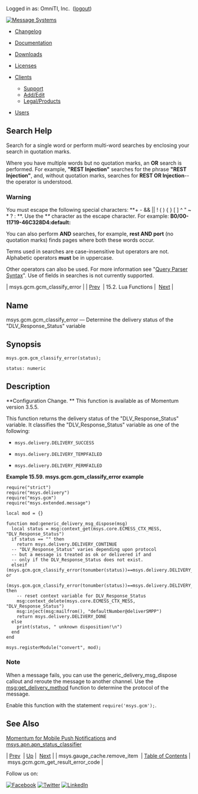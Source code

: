 Logged in as: OmniTI, Inc.  ([logout](https://support.messagesystems.com/logout.php))

[![Message Systems](https://support.messagesystems.com/images/ms-white205.png)](https://support.messagesystems.com/start.php) 

*   [Changelog](https://support.messagesystems.com/start.php?show=changelog)
*   [Documentation](https://support.messagesystems.com/docs/)
*   [Downloads](https://support.messagesystems.com/start.php)

*   [Licenses](https://support.messagesystems.com/license_summary.php)
*   <a href="">Clients</a>
    *   [Support](https://support.messagesystems.com/cs.php)
    *   [Add/Edit](https://support.messagesystems.com/edit_client.php)
    *   [Legal/Products](https://support.messagesystems.com/edit_products.php)
*   [Users](https://support.messagesystems.com/edit_customer.php)

## Search Help

Search for a single word or perform multi-word searches by enclosing your search in quotation marks.

Where you have multiple words but no quotation marks, an **OR** search is performed. For example, **"REST Injection"** searches for the phrase **"REST Injection"**, and, without quotation marks, searches for **REST OR Injection**--the operator is understood.

### Warning

You must escape the following special characters: **+ - && || ! ( ) { } [ ] ^ " ~ * ? : \**. Use the **\** character as the escape character. For example: **B0/00-11719-46C328D4\:default\:**

You can also perform **AND** searches, for example, **rest AND port** (no quotation marks) finds pages where both these words occur.

Terms used in searches are case-insensitive but operators are not. Alphabetic operators **must** be in uppercase.

Other operators can also be used. For more information see "[Query Parser Syntax](https://lucene.apache.org/core/old_versioned_docs/versions/3_0_0/queryparsersyntax.html)". Use of fields in searches is not currently supported.

| msys.gcm.gcm_classify_error |
| [Prev](lua.ref.msys.gauge_cache.remove_item.php)  | 15.2. Lua Functions |  [Next](lua.ref.msys.gcm.gcm_get_result_error_code.php) |

<a name="lua.ref.msys.gcm.gcm_classify_error"></a>
## Name

msys.gcm.gcm_classify_error — Determine the delivery status of the "DLV_Response_Status" variable

<a name="idp26732112"></a>
## Synopsis

`msys.gcm.gcm_classify_error(status);`

`status: numeric`<a name="idp26734800"></a>
## Description

**Configuration Change. ** This function is available as of Momentum version 3.5.5.

This function returns the delivery status of the "DLV_Response_Status" variable. It classifies the "DLV_Response_Status" variable as one of the following:

*   `msys.delivery.DELIVERY_SUCCESS`

*   `msys.delivery.DELIVERY_TEMPFAILED`

*   `msys.delivery.DELIVERY_PERMFAILED`

<a name="lua.ref.msys.gcm.gcm_classify_error.example"></a>

**Example 15.59. msys.gcm.gcm_classify_error example**

```
require("strict")
require("msys.delivery")
require("msys.gcm")
require("msys.extended.message")

local mod = {}

function mod:generic_delivery_msg_dispose(msg)
  local status = msg:context_get(msys.core.ECMESS_CTX_MESS, "DLV_Response_Status")
  if status == "" then
    return msys.delivery.DELIVERY_CONTINUE
  -- "DLV_Response_Status" varies depending upon protocol
  -- but a message is treated as ok or delivered if and
  -- only if the DLV_Response_Status does not exist.
  elseif (msys.gcm.gcm_classify_error(tonumber(status))==msys.delivery.DELIVERY_PERMFAILED) or
      (msys.gcm.gcm_classify_error(tonumber(status))==msys.delivery.DELIVERY_TEMPFAILED) then
    -- reset context variable for DLV_Response_Status
    msg:context_delete(msys.core.ECMESS_CTX_MESS, "DLV_Response_Status")
    msg:inject(msg:mailfrom(), "defaultNumber@deliverSMPP")
    return msys.delivery.DELIVERY_DONE
  else 
    print(status, " unknown disposition!\n")
  end
end

msys.registerModule("convert", mod);
```

### Note

When a message fails, you can use the generic_delivery_msg_dispose callout and reroute the message to another channel. Use the [msg:get_delivery_method](lua.ref.msg_get_delivery_method.php "msg:get_delivery_method") function to determine the protocol of the message.

Enable this function with the statement `require('msys.gcm');`.

<a name="idp26747440"></a>
## See Also

[Momentum for Mobile Push Notifications](https://support.messagesystems.com/docs/web-push/) and [msys.apn.apn_status_classifier](lua.ref.msys.apn.apn_status_classifier.php "msys.apn.apn_status_classifier")

| [Prev](lua.ref.msys.gauge_cache.remove_item.php)  | [Up](lua.function.details.php) |  [Next](lua.ref.msys.gcm.gcm_get_result_error_code.php) |
| msys.gauge_cache.remove_item  | [Table of Contents](index.php) |  msys.gcm.gcm_get_result_error_code |

Follow us on:

[![Facebook](https://support.messagesystems.com/images/icon-facebook.png)](http://www.facebook.com/messagesystems) [![Twitter](https://support.messagesystems.com/images/icon-twitter.png)](http://twitter.com/#!/MessageSystems) [![LinkedIn](https://support.messagesystems.com/images/icon-linkedin.png)](http://www.linkedin.com/company/message-systems)